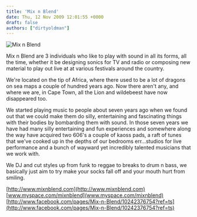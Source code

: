 ```yaml
---
title: 'Mix n Blend'
date: Thu, 12 Nov 2009 12:01:55 +0000
draft: false
authors: ["dirtyoldman"]
---
```


![Mix n Blend](/wp-content/uploads/2009/11/IMG_2154-300x200.jpg "Mix n Blend")

Mix n Blend are 3 individuals who like to play with sound in all its forms, all the time, whether it be designing sonics for TV and radio or composing new material to play out live at at various festivals around the country.

We're located on the tip of Africa, where there used to be a lot of dragons on sea maps a couple of hundred years ago. Now there aren't any, and where we are, in Cape Town, all the Lion and wildebeest have now disappeared too.

We started playing music to people about seven years ago when we found out that we could make them do silly, entertaining and fascinating things with their bodies by bombarding them with sound. In those seven years we have had many silly entertaining and fun experiences and somewhere along the way have acquired two 606's a couple of kaoss pads, a raft of tunes that we've cooked up in the depths of our bedrooms err...studios for live performance and a bunch of wayward yet incredibly talented musicians that we work with.

We DJ and cut styles up from funk to reggae to breaks to drum n bass, we basically just aim to try make your socks fall off and your mouth hurt from smiling.

[http://www.mixnblend.com](http://www.mixnblend.com) \
[www.myspace.com/mixnblend](www.myspace.com/mixnblend) \
[http://www.facebook.com/pages/Mix-n-Blend/10242376754?ref=ts](http://www.facebook.com/pages/Mix-n-Blend/10242376754?ref=ts)
